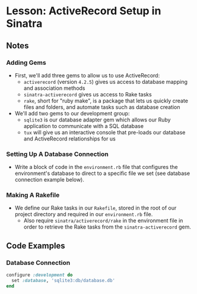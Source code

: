 # Lesson: ActiveRecord Setup in Sinatra

## Notes

### Adding Gems

- First, we'll add three gems to allow us to use ActiveRecord:
  - `activerecord` (version `4.2.5`) gives us access to database mapping and association methods
  - `sinatra-activerecord` gives us access to Rake tasks
  - `rake`, short for "ruby make", is a package that lets us quickly create files and folders, and automate tasks such as database creation
- We'll add two gems to our development group:
  - `sqlite3` is our database adapter gem which allows our Ruby application to communicate with a SQL database
  - `tux` will give us an interactive console that pre-loads our database and ActiveRecord relationships for us

### Setting Up A Database Connection

- Write a block of code in the `environment.rb` file that configures the environment's database to direct to a specific file we set (see database connection example below).

### Making A Rakefile

- We define our Rake tasks in our `Rakefile`, stored in the root of our project directory and required in our `environment.rb` file.
  - Also require `sinatra/activerecord/rake` in the environment file in order to retrieve the Rake tasks from the `sinatra-activerecord` gem.

## Code Examples

### Database Connection

```ruby
configure :development do
  set :database, 'sqlite3:db/database.db'
end
```